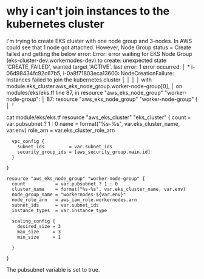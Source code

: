 
# why i can't join instances to the kubernetes cluster

I'm trying to create EKS cluster with one node group and 3-nodes.
In AWS could see that 1 node got attached. However, Node Group status = Create failed and getting the below error:
     Error: error waiting for EKS Node Group (eks-cluster-dev:workernodes-dev) to create: unexpected state 'CREATE_FAILED', wanted target 'ACTIVE'. last error: 1 error occurred:
│       * i-06d98434fc92c67b5, i-0a8f71803eca13600: NodeCreationFailure: Instances failed to join the kubernetes cluster
│
│
│
│   with module.eks_cluster.aws_eks_node_group.worker-node-group[0],
│   on modules/eks/eks.tf line 87, in resource "aws_eks_node_group" "worker-node-group":
│   87: resource "aws_eks_node_group" "worker-node-group" {
│
╵

cat module/eks/eks.tf
      resource "aws_eks_cluster" "eks_cluster" {
      count    = var.pubsubnet ? 1 : 0
      name     = format("%s-%s", var.eks_cluster_name, var.env)
      role_arn = var.eks_cluster_role_arn
    
      vpc_config {
        subnet_ids         = var.subnet_ids
        security_group_ids = [aws_security_group.main.id]
      }
    
    }
    
    resource "aws_eks_node_group" "worker-node-group" {
      count           = var.pubsubnet ? 1 : 0
      cluster_name    = format("%s-%s", var.eks_cluster_name, var.env)
      node_group_name = "workernodes-${var.env}"
      node_role_arn   = aws_iam_role.workernodes.arn
      subnet_ids      = var.subnet_ids
      instance_types  = var.instance_type
    
      scaling_config {
        desired_size = 3
        max_size     = 3
        min_size     = 1
    
      }
    
    }

The pubsubnet variable is set to true.

        